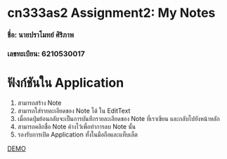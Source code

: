 # cn333as2 Assignment2: My Notes

### ชื่อ: นายปราโมทย์ ศิริภาพ
### เลขทะเบียน: 6210530017

# ฟังก์ชันใน Application
1. สามารถสร้าง Note   
2. สามารถใส่รายละเอียดของ Note ได้ ใน EditText   
3. เมื่อกดปุ่มย้อนกลับจะเป็นการบันทึกรายละเอียดของ Note ที่เราเขียน และกลับไปยังหน้าหลัก   
4. สามารถคลิกชื่อ Note ค้างไว้เพื่อทำการลบ Note นั้น
5. รองรับการเปิด Application ทั้งในมือถือและแท็บเล็ต   

[DEMO](https://youtu.be/WjedAQa2fJc)
